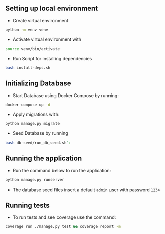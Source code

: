 ## Setting up local environment

- Create virtual environment

```bash
python -m venv venv
```

- Activate virtual environment with

```sh
source venv/bin/activate
```

- Run Script for installing dependencies

```sh
bash install-deps.sh
```

## Initializing Database

- Start Database using Docker Compose by running:

```sh
docker-compose up -d
```

- Apply migrations with:

```sh
python manage.py migrate
```

- Seed Database by running

```sh
bash db-seed/run_db_seed.sh`:
```

## Running the application

- Run the command below to run the application:

```sh
python manage.py runserver
```

- The database seed files insert a default `admin` user with password `1234`

## Running tests

- To run tests and see coverage use the command:

```sh
coverage run ./manage.py test && coverage report -m
```
